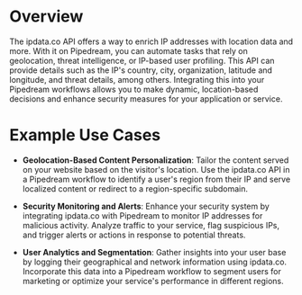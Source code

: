 # Overview

The ipdata.co API offers a way to enrich IP addresses with location data and more. With it on Pipedream, you can automate tasks that rely on geolocation, threat intelligence, or IP-based user profiling. This API can provide details such as the IP's country, city, organization, latitude and longitude, and threat details, among others. Integrating this into your Pipedream workflows allows you to make dynamic, location-based decisions and enhance security measures for your application or service.

# Example Use Cases

- **Geolocation-Based Content Personalization**: Tailor the content served on your website based on the visitor's location. Use the ipdata.co API in a Pipedream workflow to identify a user's region from their IP and serve localized content or redirect to a region-specific subdomain.

- **Security Monitoring and Alerts**: Enhance your security system by integrating ipdata.co with Pipedream to monitor IP addresses for malicious activity. Analyze traffic to your service, flag suspicious IPs, and trigger alerts or actions in response to potential threats.

- **User Analytics and Segmentation**: Gather insights into your user base by logging their geographical and network information using ipdata.co. Incorporate this data into a Pipedream workflow to segment users for marketing or optimize your service's performance in different regions.

